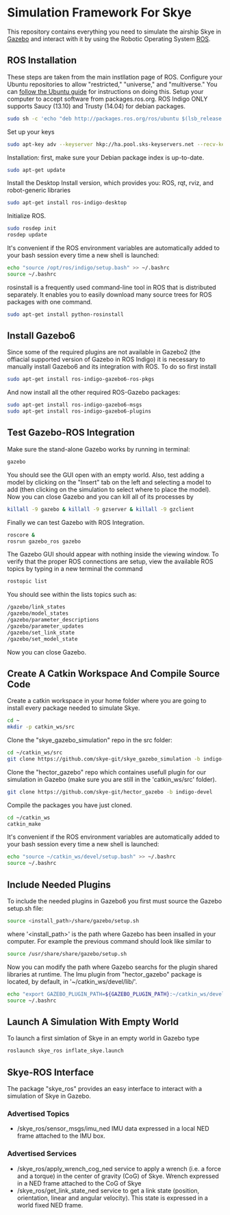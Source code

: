 # Simulation Framework For Skye
This repository contains everything you need to simulate the airship Skye in [Gazebo](http://gazebosim.org/) and interact with it by using the Robotic Operating System [ROS](http://www.ros.org/).

## ROS Installation
These steps are taken from the main instllation page of ROS. 
Configure your Ubuntu repositories to allow "restricted," "universe," and "multiverse." You can [follow the Ubuntu guide](https://help.ubuntu.com/community/Repositories/Ubuntu) for instructions on doing this.
Setup your computer to accept software from packages.ros.org. ROS Indigo ONLY supports Saucy (13.10) and Trusty (14.04) for debian packages.
```bash
sudo sh -c 'echo "deb http://packages.ros.org/ros/ubuntu $(lsb_release -sc) main" > /etc/apt/sources.list.d/ros-latest.list'
```
Set up your keys
```bash
sudo apt-key adv --keyserver hkp://ha.pool.sks-keyservers.net --recv-key 0xB01FA116
```
Installation: first, make sure your Debian package index is up-to-date.
```bash
sudo apt-get update
```
Install the Desktop Install version, which provides you: ROS, rqt, rviz, and robot-generic libraries
```bash
sudo apt-get install ros-indigo-desktop
```
Initialize ROS.
 ```bash
sudo rosdep init
rosdep update
```
It's convenient if the ROS environment variables are automatically added to your bash session every time a new shell is launched:
 ```bash
echo "source /opt/ros/indigo/setup.bash" >> ~/.bashrc
source ~/.bashrc
```
rosinstall is a frequently used command-line tool in ROS that is distributed separately. It enables you to easily download many source trees for ROS packages with one command.
 ```bash
sudo apt-get install python-rosinstall
```
## Install Gazebo6
Since some of the required plugins are not available in Gazebo2 (the offiacial supported version of Gazebo in ROS Indigo) it is necessary to manually install Gazebo6 and its integration with ROS. To do so first install 
 ```bash
sudo apt-get install ros-indigo-gazebo6-ros-pkgs
```
And now install all the other required ROS-Gazebo packages:
 ```bash
sudo apt-get install ros-indigo-gazebo6-msgs
sudo apt-get install ros-indigo-gazebo6-plugins
```

## Test Gazebo-ROS Integration
Make sure the stand-alone Gazebo works by running in terminal:
 ```bash
gazebo
```
You should see the GUI open with an empty world. Also, test adding a model by clicking on the "Insert" tab on the left and selecting a model to add (then clicking on the simulation to select where to place the model). Now you can close Gazebo and you can kill all of its processes by
 ```bash
killall -9 gazebo & killall -9 gzserver & killall -9 gzclient
```
Finally we can test Gazebo with ROS Integration.
 ```bash
roscore &
rosrun gazebo_ros gazebo
```
The Gazebo GUI should appear with nothing inside the viewing window. To verify that the proper ROS connections are setup, view the available ROS topics by typing in a new terminal the command
 ```bash
rostopic list
```
You should see within the lists topics such as:
 ```bash
/gazebo/link_states
/gazebo/model_states
/gazebo/parameter_descriptions
/gazebo/parameter_updates
/gazebo/set_link_state
/gazebo/set_model_state
```
Now you can close Gazebo.

## Create A Catkin Workspace And Compile Source Code
Create a catkin workspace in your home folder where you are going to install every package needed to simulate Skye.
 ```bash
cd ~
mkdir -p catkin_ws/src
```
Clone the "skye_gazebo_simulation" repo in the src folder:
 ```bash
cd ~/catkin_ws/src
git clone https://github.com/skye-git/skye_gazebo_simulation -b indigo-devel
```
Clone the "hector_gazebo" repo which containes usefull plugin for our simulation in Gazebo (make sure you are still in the 'catkin_ws/src' folder).
 ```bash
git clone https://github.com/skye-git/hector_gazebo -b indigo-devel
```
Compile the packages you have just cloned.
```bash
cd ~/catkin_ws
catkin_make
```
It's convenient if the ROS environment variables are automatically added to your bash session every time a new shell is launched:
 ```bash
echo "source ~/catkin_ws/devel/setup.bash" >> ~/.bashrc
source ~/.bashrc
```

## Include Needed Plugins
To include the needed plugins in Gazebo6 you first must source the Gazebo setup.sh file:
```bash
source <install_path>/share/gazebo/setup.sh
```
where '<install_path>' is the path where Gazebo has been insalled in your computer. For example the previous command should look like similar to
```bash
source /usr/share/share/gazebo/setup.sh
```
Now you can modify the path where Gazebo searchs for the plugin shared libraries at runtime.
The Imu plugin from "hector_gazebo" package is located, by default, in '~/catkin_ws/devel/lib/'.
```bash
echo "export GAZEBO_PLUGIN_PATH=${GAZEBO_PLUGIN_PATH}:~/catkin_ws/devel/lib/" >> ~/.bashrc
source ~/.bashrc
```

## Launch A Simulation With Empty World
To launch a first simlation of Skye in an empty world in Gazebo type
```bash
roslaunch skye_ros inflate_skye.launch
```

## Skye-ROS Interface 
The package "skye_ros" provides an easy interface to interact with a simulation of Skye in Gazebo.

### Advertised Topics
  * /skye_ros/sensor_msgs/imu_ned IMU data expressed in a local NED frame attached to the IMU box.
 
### Advertised Services
  * /skye_ros/apply_wrench_cog_ned service to apply a wrench (i.e. a force and a torque) in the center of gravity (CoG) of  Skye. Wrench expressed in a NED frame attached to the CoG of Skye
  * /skye_ros/get_link_state_ned service to get a link state (position, orientation, linear and angular velocity). This state is expressed in a world fixed NED frame.



